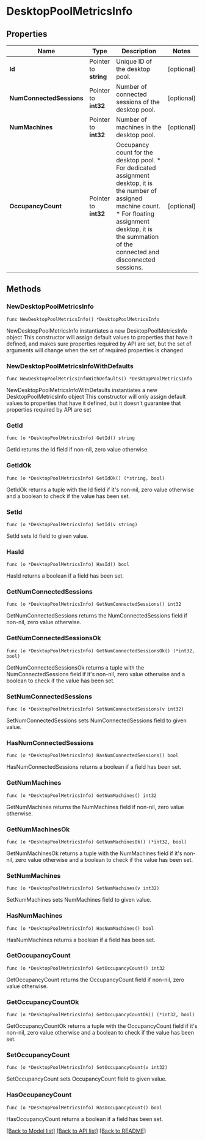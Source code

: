 # DesktopPoolMetricsInfo

## Properties

Name | Type | Description | Notes
------------ | ------------- | ------------- | -------------
**Id** | Pointer to **string** | Unique ID of the desktop pool. | [optional] 
**NumConnectedSessions** | Pointer to **int32** | Number of connected sessions of the desktop pool. | [optional] 
**NumMachines** | Pointer to **int32** | Number of machines in the desktop pool. | [optional] 
**OccupancyCount** | Pointer to **int32** | Occupancy count for the desktop pool. * For dedicated assignment desktop, it is the number of assigned machine count. * For floating assignment desktop, it is the summation of the connected and disconnected sessions. | [optional] 

## Methods

### NewDesktopPoolMetricsInfo

`func NewDesktopPoolMetricsInfo() *DesktopPoolMetricsInfo`

NewDesktopPoolMetricsInfo instantiates a new DesktopPoolMetricsInfo object
This constructor will assign default values to properties that have it defined,
and makes sure properties required by API are set, but the set of arguments
will change when the set of required properties is changed

### NewDesktopPoolMetricsInfoWithDefaults

`func NewDesktopPoolMetricsInfoWithDefaults() *DesktopPoolMetricsInfo`

NewDesktopPoolMetricsInfoWithDefaults instantiates a new DesktopPoolMetricsInfo object
This constructor will only assign default values to properties that have it defined,
but it doesn't guarantee that properties required by API are set

### GetId

`func (o *DesktopPoolMetricsInfo) GetId() string`

GetId returns the Id field if non-nil, zero value otherwise.

### GetIdOk

`func (o *DesktopPoolMetricsInfo) GetIdOk() (*string, bool)`

GetIdOk returns a tuple with the Id field if it's non-nil, zero value otherwise
and a boolean to check if the value has been set.

### SetId

`func (o *DesktopPoolMetricsInfo) SetId(v string)`

SetId sets Id field to given value.

### HasId

`func (o *DesktopPoolMetricsInfo) HasId() bool`

HasId returns a boolean if a field has been set.

### GetNumConnectedSessions

`func (o *DesktopPoolMetricsInfo) GetNumConnectedSessions() int32`

GetNumConnectedSessions returns the NumConnectedSessions field if non-nil, zero value otherwise.

### GetNumConnectedSessionsOk

`func (o *DesktopPoolMetricsInfo) GetNumConnectedSessionsOk() (*int32, bool)`

GetNumConnectedSessionsOk returns a tuple with the NumConnectedSessions field if it's non-nil, zero value otherwise
and a boolean to check if the value has been set.

### SetNumConnectedSessions

`func (o *DesktopPoolMetricsInfo) SetNumConnectedSessions(v int32)`

SetNumConnectedSessions sets NumConnectedSessions field to given value.

### HasNumConnectedSessions

`func (o *DesktopPoolMetricsInfo) HasNumConnectedSessions() bool`

HasNumConnectedSessions returns a boolean if a field has been set.

### GetNumMachines

`func (o *DesktopPoolMetricsInfo) GetNumMachines() int32`

GetNumMachines returns the NumMachines field if non-nil, zero value otherwise.

### GetNumMachinesOk

`func (o *DesktopPoolMetricsInfo) GetNumMachinesOk() (*int32, bool)`

GetNumMachinesOk returns a tuple with the NumMachines field if it's non-nil, zero value otherwise
and a boolean to check if the value has been set.

### SetNumMachines

`func (o *DesktopPoolMetricsInfo) SetNumMachines(v int32)`

SetNumMachines sets NumMachines field to given value.

### HasNumMachines

`func (o *DesktopPoolMetricsInfo) HasNumMachines() bool`

HasNumMachines returns a boolean if a field has been set.

### GetOccupancyCount

`func (o *DesktopPoolMetricsInfo) GetOccupancyCount() int32`

GetOccupancyCount returns the OccupancyCount field if non-nil, zero value otherwise.

### GetOccupancyCountOk

`func (o *DesktopPoolMetricsInfo) GetOccupancyCountOk() (*int32, bool)`

GetOccupancyCountOk returns a tuple with the OccupancyCount field if it's non-nil, zero value otherwise
and a boolean to check if the value has been set.

### SetOccupancyCount

`func (o *DesktopPoolMetricsInfo) SetOccupancyCount(v int32)`

SetOccupancyCount sets OccupancyCount field to given value.

### HasOccupancyCount

`func (o *DesktopPoolMetricsInfo) HasOccupancyCount() bool`

HasOccupancyCount returns a boolean if a field has been set.


[[Back to Model list]](../README.md#documentation-for-models) [[Back to API list]](../README.md#documentation-for-api-endpoints) [[Back to README]](../README.md)


